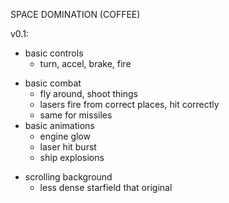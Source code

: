 SPACE DOMINATION (COFFEE)

v0.1:
+ basic controls
    + turn, accel, brake, fire
- basic combat
    + fly around, shoot things
    + lasers fire from correct places, hit correctly
    - same for missiles
- basic animations
    - engine glow
    + laser hit burst
    + ship explosions
+ scrolling background
    + less dense starfield that original